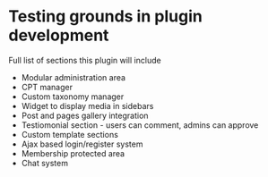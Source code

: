 # Testing grounds in plugin development

Full list of sections this plugin will include

* Modular administration area
* CPT manager
* Custom taxonomy manager
* Widget to display media in sidebars
* Post and pages gallery integration
* Testiomonial section - users can comment, admins can approve
* Custom template sections
* Ajax based login/register system
* Membership protected area
* Chat system